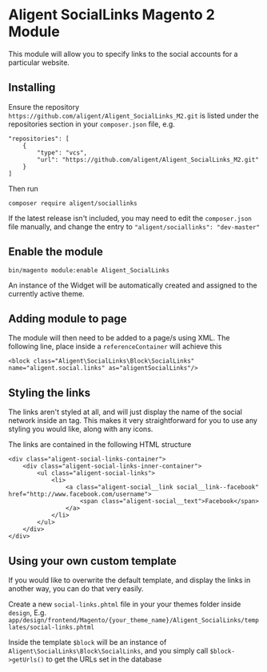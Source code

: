 # Aligent SocialLinks Magento 2 Module

This module will allow you to specify links to the social accounts for a particular website.

## Installing

Ensure the repository `https://github.com/aligent/Aligent_SocialLinks_M2.git` is listed under the repositories section in your `composer.json` file, e.g.

```
"repositories": [
    {
        "type": "vcs",
        "url": "https://github.com/aligent/Aligent_SocialLinks_M2.git"
    }
]
```

Then run

`composer require aligent/sociallinks`

If the latest release isn't included, you may need to edit the `composer.json` file manually, and change the entry to `"aligent/sociallinks": "dev-master"`

## Enable the module

`bin/magento module:enable Aligent_SocialLinks`

An instance of the Widget will be automatically created and assigned to the currently active theme.

## Adding module to page

The module will then need to be added to a page/s using XML. The following line, place inside a `referenceContainer` will
achieve this

`<block class="Aligent\SocialLinks\Block\SocialLinks" name="aligent.social.links" as="aligentSocialLinks"/>`

## Styling the links

The links aren't styled at all, and will just display the name of the social network inside an <a> tag. This makes it
very straightforward for you to use any styling you would like, along with any icons.

The links are contained in the following HTML structure

```
<div class="aligent-social-links-container">
    <div class="aligent-social-links-inner-container">
        <ul class="aligent-social-links">
            <li>
                <a class="aligent-social__link social__link--facebook" href="http://www.facebook.com/username">
                    <span class="aligent-social__text">Facebook</span>
                </a>
            </li>
        </ul>
    </div>
</div>
```

## Using your own custom template

If you would like to overwrite the default template, and display the links in another way, you can do that very easily.

Create a new `social-links.phtml` file in your your themes folder inside `design`, E.g.
`app/design/frontend/Magento/{your_theme_name}/Aligent_SocialLinks/templates/social-links.phtml`

Inside the template `$block` will be an instance of `Aligent\SocialLinks\Block\SocialLinks`, and you simply call
`$block->getUrls()` to get the URLs set in the database
